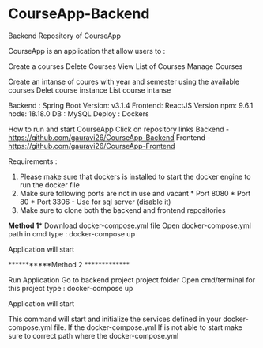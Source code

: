 # CourseApp-Backend

Backend Repository of CourseApp 

CourseApp is an application that allow users to :

Create a courses 
Delete Courses 
View List of Courses
Manage Courses 

Create an intanse of coures with year and semester using the available courses 
Delet course instance 
List course intanse 

Backend : Spring Boot Version: v3.1.4
Frontend: ReactJS   Version npm: 9.6.1 node: 18.18.0
DB      : MySQL 
Deploy  : Dockers 

How to run and start CourseApp 
 Click on repository links 
 Backend  - https://github.com/gauravi26/CourseApp-Backend
 Frontend - https://github.com/gauravi26/CourseApp-Frontend

Requirements :
1. Please make sure that dockers is installed to start the docker engine to run the docker file
2. Make sure following ports are not in use and vacant
                     * Port 8080
                     * Port 80
                     * Port 3306 - Use for sql server (disable it)
3. Make sure to clone both the backend and frontend repositories

************Method 1*************
Download docker-compose.yml file 
Open docker-compose.yml path in cmd 
type : docker-compose up

Application will start 

***********Method 2 *************

Run Application 
Go to backend project project folder 
Open cmd/terminal for this project 
type : docker-compose up

Application will start 

This command will start and initialize the services defined in your docker-compose.yml file. If the docker-compose.yml
If is not able to start make sure to correct path where the docker-compose.yml  

